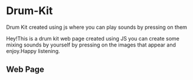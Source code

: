 # Drum-Kit
Drum Kit created using js where you can play sounds by pressing on them

Hey!This is a drum kit web page created using JS you can create some mixing sounds by yourself by pressing on the images that appear and enjoy.Happy listening.

## Web Page
